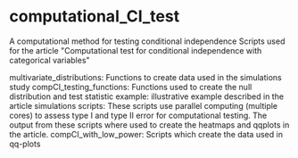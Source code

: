 # computational_CI_test
A computational method for testing conditional independence
Scripts used for the article "Computational test for conditional independence with categorical variables"

multivariate_distributions: Functions to create data used in the simulations study
compCI_testing_functions: Functions used to create the null distribution and test statistic
example: illustrative example described in the article
simulations scripts: These scripts use parallel computing (multiple cores) to assess type I and type II error for computational testing. The output from these scripts where used to create the heatmaps and qqplots in the article. 
compCI_with_low_power: Scripts which create the data used in qq-plots
